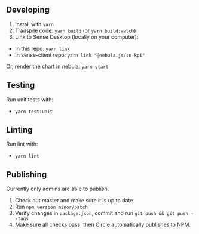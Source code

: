 ## Developing

1. Install with `yarn`
2. Transpile code: `yarn build` (or `yarn build:watch`)
3. Link to Sense Desktop (locally on your computer):

- In this repo: `yarn link`
- In sense-client repo: `yarn link "@nebula.js/sn-kpi"`

Or, render the chart in nebula: `yarn start`

## Testing

Run unit tests with:

- `yarn test:unit`

## Linting

Run lint with:

- `yarn lint`

## Publishing

Currently only admins are able to publish.

1. Check out master and make sure it is up to date
2. Run `npm version minor/patch`
3. Verify changes in `package.json`, commit and run `git push && git push --tags`
4. Make sure all checks pass, then Circle automatically publishes to NPM.
